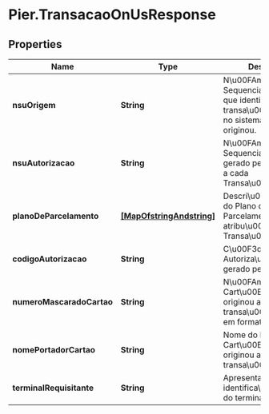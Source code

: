 # Pier.TransacaoOnUsResponse

## Properties
Name | Type | Description | Notes
------------ | ------------- | ------------- | -------------
**nsuOrigem** | **String** | N\u00FAmero Sequencial \u00DAnico que identifica a transa\u00E7\u00E3o no sistema que a originou. | [optional] 
**nsuAutorizacao** | **String** | N\u00FAmero Sequencial \u00DAnico gerado pelo Autorizador a cada Transa\u00E7\u00E3o. | [optional] 
**planoDeParcelamento** | [**[MapOfstringAndstring]**](MapOfstringAndstring.md) | Descri\u00E7\u00E3o do Plano de Parcelamento atribu\u00EDdo a Transa\u00E7\u00E3o. | [optional] 
**codigoAutorizacao** | **String** | C\u00F3digo de Autoriza\u00E7\u00E3o gerado pelo Autorizador. | [optional] 
**numeroMascaradoCartao** | **String** | N\u00FAmero do Cart\u00E3o que originou a transa\u00E7\u00E3o em formato mascarado. | [optional] 
**nomePortadorCartao** | **String** | Nome do Portador do Cart\u00E3o que originou a transa\u00E7\u00E3o. | [optional] 
**terminalRequisitante** | **String** | Apresenta a identifica\u00E7\u00E3o do terminal requisitante | 


